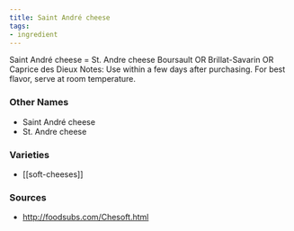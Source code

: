 ```yaml
---
title: Saint André cheese
tags:
- ingredient
---
```

Saint André cheese = St. Andre cheese Boursault OR Brillat-Savarin OR Caprice des Dieux Notes: Use within a few days after purchasing. For best flavor, serve at room temperature.

### Other Names

* Saint André cheese
* St. Andre cheese

### Varieties

* [[soft-cheeses]]

### Sources
* http://foodsubs.com/Chesoft.html

